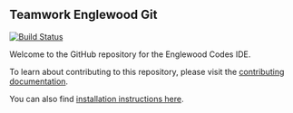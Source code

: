 ## Teamwork Englewood Git

[![Build Status](https://travis-ci.org/CSC495-2014/TeamworkEnglewoodGit.png?branch=master)](https://travis-ci.org/CSC495-2014/TeamworkEnglewoodGit)

Welcome to the GitHub repository for the Englewood Codes IDE.

To learn about contributing to this repository, please visit the [contributing documentation](https://github.com/CSC495-2014/TeamworkEnglewoodGit/blob/master/CONTRIBUTING.md).

You can also find [installation instructions here](https://github.com/CSC495-2014/TeamworkEnglewoodGit/blob/master/INSTALLATION.md).
